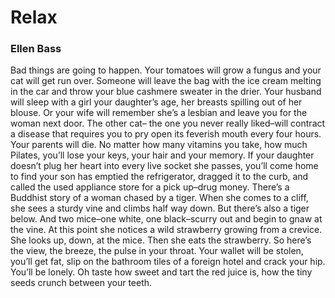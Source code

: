# Relax

### Ellen Bass

Bad things are going to happen.
Your tomatoes will grow a fungus
and your cat will get run over.
Someone will leave the bag with the ice cream
melting in the car and throw
your blue cashmere sweater in the drier.
Your husband will sleep
with a girl your daughter’s age, her breasts spilling
out of her blouse. Or your wife
will remember she’s a lesbian
and leave you for the woman next door. The other cat–
the one you never really liked–will contract a disease
that requires you to pry open its feverish mouth
every four hours. Your parents will die.
No matter how many vitamins you take,
how much Pilates, you’ll lose your keys,
your hair and your memory. If your daughter
doesn’t plug her heart
into every live socket she passes,
you’ll come home to find your son has emptied
the refrigerator, dragged it to the curb,
and called the used appliance store for a pick up–drug money.
There’s a Buddhist story of a woman chased by a tiger.
When she comes to a cliff, she sees a sturdy vine
and climbs half way down. But there’s also a tiger below.
And two mice–one white, one black–scurry out
and begin to gnaw at the vine. At this point
she notices a wild strawberry growing from a crevice.
She looks up, down, at the mice.
Then she eats the strawberry.
So here’s the view, the breeze, the pulse
in your throat. Your wallet will be stolen, you’ll get fat,
slip on the bathroom tiles of a foreign hotel
and crack your hip. You’ll be lonely.
Oh taste how sweet and tart
the red juice is, how the tiny seeds
crunch between your teeth.

